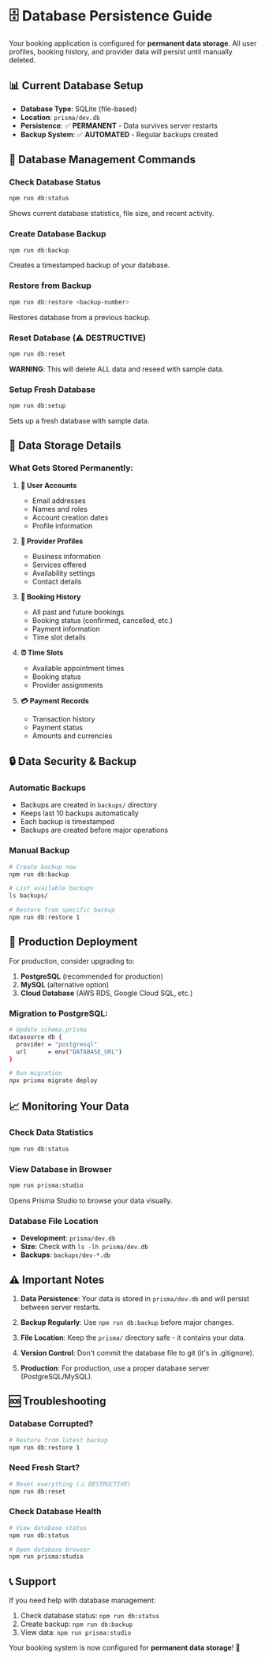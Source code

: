 # 🗄️ Database Persistence Guide

Your booking application is configured for **permanent data storage**. All user profiles, booking history, and provider data will persist until manually deleted.

## 📊 Current Database Setup

- **Database Type**: SQLite (file-based)
- **Location**: `prisma/dev.db`
- **Persistence**: ✅ **PERMANENT** - Data survives server restarts
- **Backup System**: ✅ **AUTOMATED** - Regular backups created

## 🔧 Database Management Commands

### Check Database Status
```bash
npm run db:status
```
Shows current database statistics, file size, and recent activity.

### Create Database Backup
```bash
npm run db:backup
```
Creates a timestamped backup of your database.

### Restore from Backup
```bash
npm run db:restore <backup-number>
```
Restores database from a previous backup.

### Reset Database (⚠️ DESTRUCTIVE)
```bash
npm run db:reset
```
**WARNING**: This will delete ALL data and reseed with sample data.

### Setup Fresh Database
```bash
npm run db:setup
```
Sets up a fresh database with sample data.

## 📁 Data Storage Details

### What Gets Stored Permanently:

1. **👥 User Accounts**
   - Email addresses
   - Names and roles
   - Account creation dates
   - Profile information

2. **🏢 Provider Profiles**
   - Business information
   - Services offered
   - Availability settings
   - Contact details

3. **📅 Booking History**
   - All past and future bookings
   - Booking status (confirmed, cancelled, etc.)
   - Payment information
   - Time slot details

4. **⏰ Time Slots**
   - Available appointment times
   - Booking status
   - Provider assignments

5. **💳 Payment Records**
   - Transaction history
   - Payment status
   - Amounts and currencies

## 🔒 Data Security & Backup

### Automatic Backups
- Backups are created in `backups/` directory
- Keeps last 10 backups automatically
- Each backup is timestamped
- Backups are created before major operations

### Manual Backup
```bash
# Create backup now
npm run db:backup

# List available backups
ls backups/

# Restore from specific backup
npm run db:restore 1
```

## 🚀 Production Deployment

For production, consider upgrading to:

1. **PostgreSQL** (recommended for production)
2. **MySQL** (alternative option)
3. **Cloud Database** (AWS RDS, Google Cloud SQL, etc.)

### Migration to PostgreSQL:
```bash
# Update schema.prisma
datasource db {
  provider = "postgresql"
  url      = env("DATABASE_URL")
}

# Run migration
npx prisma migrate deploy
```

## 📈 Monitoring Your Data

### Check Data Statistics
```bash
npm run db:status
```

### View Database in Browser
```bash
npm run prisma:studio
```
Opens Prisma Studio to browse your data visually.

### Database File Location
- **Development**: `prisma/dev.db`
- **Size**: Check with `ls -lh prisma/dev.db`
- **Backups**: `backups/dev-*.db`

## ⚠️ Important Notes

1. **Data Persistence**: Your data is stored in `prisma/dev.db` and will persist between server restarts.

2. **Backup Regularly**: Use `npm run db:backup` before major changes.

3. **File Location**: Keep the `prisma/` directory safe - it contains your data.

4. **Version Control**: Don't commit the database file to git (it's in .gitignore).

5. **Production**: For production, use a proper database server (PostgreSQL/MySQL).

## 🆘 Troubleshooting

### Database Corrupted?
```bash
# Restore from latest backup
npm run db:restore 1
```

### Need Fresh Start?
```bash
# Reset everything (⚠️ DESTRUCTIVE)
npm run db:reset
```

### Check Database Health
```bash
# View database status
npm run db:status

# Open database browser
npm run prisma:studio
```

## 📞 Support

If you need help with database management:
1. Check database status: `npm run db:status`
2. Create backup: `npm run db:backup`
3. View data: `npm run prisma:studio`

Your booking system is now configured for **permanent data storage**! 🎉
